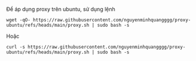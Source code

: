 Để áp dụng proxy trên ubuntu, sử dụng lệnh

```
wget -qO- https://raw.githubusercontent.com/nguyenminhquangggg/proxy-ubuntu/refs/heads/main/proxy.sh | sudo bash -s
```
Hoặc 

```
curl -s https://raw.githubusercontent.com/nguyenminhquangggg/proxy-ubuntu/refs/heads/main/proxy.sh | sudo bash -s
```
